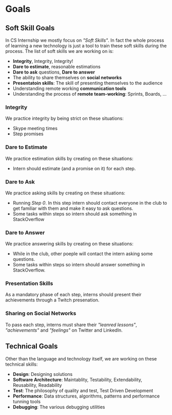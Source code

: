 # Goals

## Soft Skill Goals
In CS Internship we mostly focus on *"Soft Skills"*. In fact the whole process of learning a new technology is just a tool to train these soft skills during the process. The list of soft skills we are working on is:
- **Integrity**, Integrity, Integrity!
- **Dare to estimate**, reasonable estimations
- **Dare to ask** questions, **Dare to answer**
- The ability to share themselves on **social networks**
- **Presentatoin skills**: The skill of presenting themselves to the audience
- Understanding remote working **communication tools**
- Understanding the process of **remote team-working**: Sprints, Boards, ...

### Integrity
We practice integrity by being strict on these situations:
 - Skype meeting times
 - Step promises
 
### Dare to Estimate
We practice estimation skills by creating on these situations:
 - Intern should estimate (and a promise on it) for each step.

### Dare to Ask
We practice asking skills by creating on these situations:
 - Running *Step 0*. In this step intern should contact everyone in the club to get familiar with them and make it easy to ask questions.
 - Some tasks within steps so intern should ask something in StackOverflow
 
 ### Dare to Answer
 We practice answering skills by creating on these situations:
  - While in the club, other poeple will contact the intern asking some questions.
  - Some tasks within steps so intern should answer something in StackOverflow.
 
 ### Presentation Skills
 As a mandatory phase of each step, interns should present their achievements through a Twitch presenation.
 
 ### Sharing on Social Networks
 To pass each step, interns must share their *"leanred lessons"*, *"achievements"* and *"feelings"* on Twitter and LinkedIn.
 
 ## Technical Goals
Other than the language and technology itself, we are working on these technical skills:
 - **Design**: Designing solutions
 - **Software Architecture**: Maintablity, Testability, Extendability, Reusability, Readability
 - **Test**: The philosophy of quality and test, Test Driven Development
 - **Performance**: Data structures, algorithms, patterns and performance tunning tools
 - **Debugging**: The various debugging utilities
